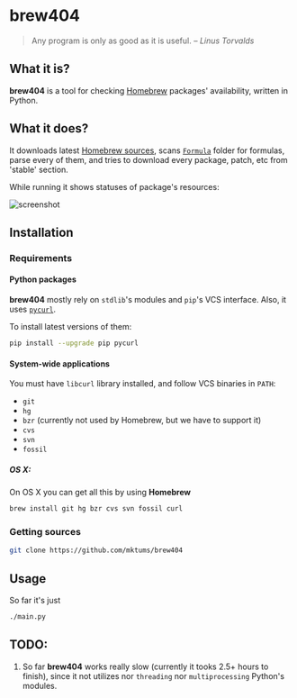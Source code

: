 # brew404
> Any program is only as good as it is useful.
> – _Linus Torvalds_

## What it is?
**brew404** is a tool for checking [Homebrew](http://brew.sh/) packages' availability, written in Python.

## What it does?
It downloads latest [Homebrew sources](https://github.com/homebrew/homebrew), scans [`Formula`](https://github.com/Homebrew/homebrew/tree/master/Library/Formula) folder for formulas, parse every of them, and tries to download every package, patch, etc from 'stable' section.

While running it shows statuses of package's resources:

![screenshot](https://cloud.githubusercontent.com/assets/204508/7444267/095d0b88-f183-11e4-8e2c-d6eae9f7d186.png)

## Installation
### Requirements
#### Python packages
**brew404** mostly rely on `stdlib`'s modules and `pip`'s VCS interface. Also, it uses [`pycurl`](http://pycurl.sourceforge.net/).

To install latest versions of them:

``` bash
pip install --upgrade pip pycurl
```

#### System-wide applications
You must have `libcurl` library installed, and follow VCS binaries in `PATH`:
* `git`
* `hg`
* `bzr` (currently not used by Homebrew, but we have to support it)
* `cvs`
* `svn`
* `fossil`

##### OS X:
On OS X you can get all this by using **Homebrew**

``` bash
brew install git hg bzr cvs svn fossil curl
```

### Getting sources
``` bash 
git clone https://github.com/mktums/brew404
```

## Usage
So far it's just 
``` bash
./main.py
```



## TODO:
1. So far **brew404** works really slow (currently it tooks 2.5+ hours to finish), since it not utilizes nor `threading` nor `multiprocessing` Python's modules.
